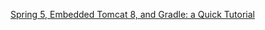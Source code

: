 
[Spring 5, Embedded Tomcat 8, and Gradle: a Quick Tutorial](https://auth0.com/blog/spring-5-embedded-tomcat-8-gradle-tutorial/)  
